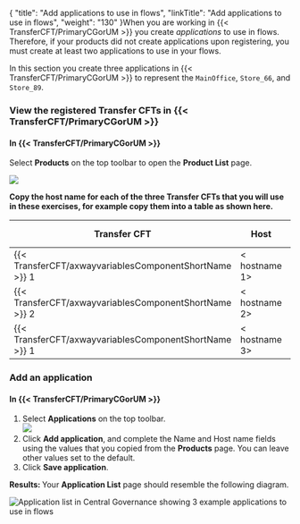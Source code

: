 {
    "title": "Add applications to use in flows",
    "linkTitle": "Add applications to use in flows",
    "weight": "130"
}When you are working in {{< TransferCFT/PrimaryCGorUM  >}} you create *applications* to use in flows. Therefore, if your products did not create applications upon registering, you must create at least two applications to use in your flows.

In this section you create three applications in {{< TransferCFT/PrimaryCGorUM  >}} to represent the <span class="code">`MainOffice`</span>, `Store_66`, and `Store_89`.

### View the registered Transfer CFTs in {{< TransferCFT/PrimaryCGorUM  >}}

#### In {{< TransferCFT/PrimaryCGorUM  >}}

Select **Products** on the top toolbar to open the **Product List** page.

![](/Images/TransferCFT/gettingstarted1.png)

****Copy the host name for each of the three Transfer CFTs that you will use in these exercises, for example copy them into a table as shown here.****


| Transfer CFT  | Host  | Application name  |
| --- | --- | --- |
| {{< TransferCFT/axwayvariablesComponentShortName  >}} 1  | &lt; hostname 1&gt;  | MainOffice  |
| {{< TransferCFT/axwayvariablesComponentShortName  >}} 2  | &lt; hostname 2&gt;  | Store_66  |
| {{< TransferCFT/axwayvariablesComponentShortName  >}} 1  | &lt; hostname 3&gt;  | Store_89  |


### Add an application

#### In {{< TransferCFT/PrimaryCGorUM  >}}

1. Select **Applications** on the top toolbar.  
    ![](/Images/TransferCFT/gettingstarted2.png)
1. Click **Add application**, and complete the Name and Host name fields using the values that you copied from the **Products** page. You can leave other values set to the default.
1. Click **Save application**.

****Results: <span style="font-weight: normal;">Your **Application List** page should resemble the following diagram.</span>****

![Application list in Central Governance showing 3 example applications to use in flows](/Images/TransferCFT/application_list_complete.png)
